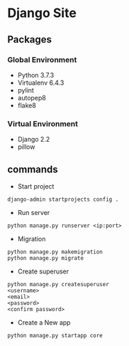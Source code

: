 # Django Site

## Packages

### Global Environment

- Python 3.7.3
- Virtualenv 6.4.3
- pylint
- autopep8
- flake8

### Virtual Environment

- Django 2.2
- pillow
## commands

- Start project

```shell
django-admin startprojects config .
```



- Run server

```shell
python manage.py runserver <ip:port>
``` 

- Migration

```shell
python manage.py makemigration
python manage.py migrate
```

- Create superuser

```shell
python manage.py createsuperuser
<username>
<email>
<password>
<confirm password> 
```

- Create a New app

```shell
python manage.py startapp core
```